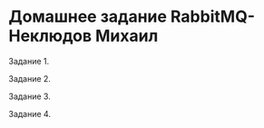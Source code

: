 # Домашнее задание RabbitMQ-Неклюдов Михаил


Задание 1.


Задание 2.


Задание 3. 



Задание 4.



